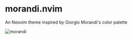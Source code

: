 # morandi.nvim
An Neovim theme inspired by Giorgio Morandi's color palette

![morandi](https://user-images.githubusercontent.com/47192580/227752896-569573a9-ad7d-4d6a-9984-2bc7becd50a0.png)
